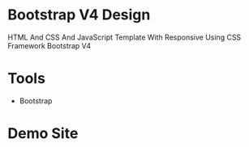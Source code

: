 # Bootstrap V4 Design

HTML And CSS And JavaScript Template With Responsive Using CSS Framework Bootstrap V4

# Tools

- Bootstrap

# Demo Site
